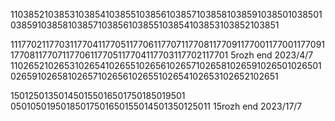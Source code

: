 1103852103853103854103855103856103857103858103859103850103850103859103858103857103856103855103854103853103852103851

1117702117703117704117705117706117707117708117709117700117700117709117708117707117706117705117704117703117702117701
5rozh end 2023/4/7
1102652102653102654102655102656102657102658102659102650102650102659102658102657102656102655102654102653102652102651

150125013501450155016501750185019501
05010501950185017501650155014501350125011
15rozh end 2023/17/7
